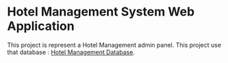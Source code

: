 # Hotel Management System Web Application

This project is represent a Hotel Management admin panel. 
This project use that database : [Hotel Management Database](https://github.com/rgulcu1/Hotel-Management-Database).
